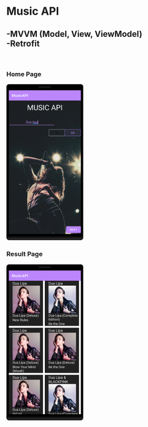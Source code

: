 <h1> Music API</h1>

<h2>-MVVM (Model, View, ViewModel)<b></b>
<br>
<b>-Retrofit</b></h2>
<br>
<h3>Home Page</h3>
<img src="screenshots/musicHome.png" width="200">
<br>
<h3>Result Page</h3>
<img src="Screenshots/musicResult.png" width="200">

